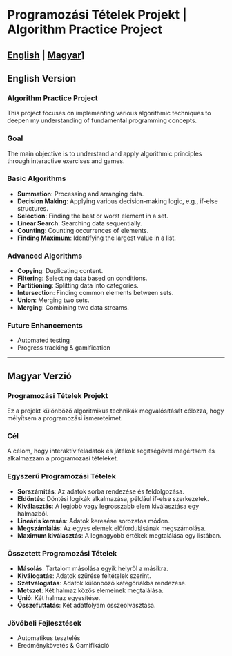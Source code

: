 # Programozási Tételek Projekt | Algorithm Practice Project

[English](#english) | [Magyar](#magyar)]
---

## English Version <a name="english"></a>

### Algorithm Practice Project  

This project focuses on implementing various algorithmic techniques to deepen my understanding of fundamental programming concepts.  

### Goal  
The main objective is to understand and apply algorithmic principles through interactive exercises and games.  

### Basic Algorithms
- **Summation**: Processing and arranging data.  
- **Decision Making**: Applying various decision-making logic, e.g., if-else structures.  
- **Selection**: Finding the best or worst element in a set.  
- **Linear Search**: Searching data sequentially.  
- **Counting**: Counting occurrences of elements.  
- **Finding Maximum**: Identifying the largest value in a list.  

### Advanced Algorithms
- **Copying**: Duplicating content.  
- **Filtering**: Selecting data based on conditions.  
- **Partitioning**: Splitting data into categories.  
- **Intersection**: Finding common elements between sets.  
- **Union**: Merging two sets.  
- **Merging**: Combining two data streams.  

### Future Enhancements
- Automated testing  
- Progress tracking & gamification  

---

## Magyar Verzió <a name="magyar"></a>

### Programozási Tételek Projekt  

Ez a projekt különböző algoritmikus technikák megvalósítását célozza, hogy mélyítsem a programozási ismereteimet.  

### Cél  
A célom, hogy interaktív feladatok és játékok segítségével megértsem és alkalmazzam a programozási tételeket.  

### Egyszerű Programozási Tételek
- **Sorszámítás**: Az adatok sorba rendezése és feldolgozása.  
- **Eldöntés**: Döntési logikák alkalmazása, például if-else szerkezetek.  
- **Kiválasztás**: A legjobb vagy legrosszabb elem kiválasztása egy halmazból.  
- **Lineáris keresés**: Adatok keresése sorozatos módon.  
- **Megszámlálás**: Az egyes elemek előfordulásának megszámolása.  
- **Maximum kiválasztás**: A legnagyobb értékek megtalálása egy listában.  

### Összetett Programozási Tételek
- **Másolás**: Tartalom másolása egyik helyről a másikra.  
- **Kiválogatás**: Adatok szűrése feltételek szerint.  
- **Szétválogatás**: Adatok különböző kategóriákba rendezése.  
- **Metszet**: Két halmaz közös elemeinek megtalálása.  
- **Unió**: Két halmaz egyesítése.  
- **Összefuttatás**: Két adatfolyam összeolvasztása.  

### Jövőbeli Fejlesztések
- Automatikus tesztelés    
- Eredménykövetés & Gamifikáció  
